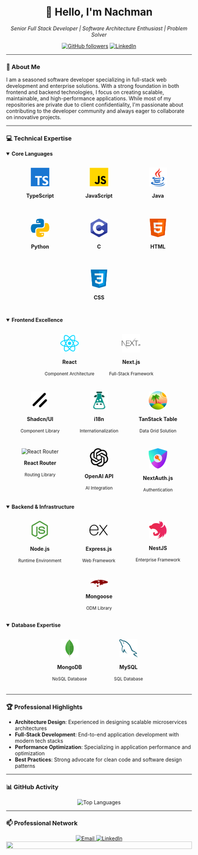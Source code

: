 <div align="center">
  <h1>👋 Hello, I'm Nachman</h1>
  <p><em>Senior Full Stack Developer | Software Architecture Enthusiast | Problem Solver</em></p>
  
  [![GitHub followers](https://img.shields.io/github/followers/Nachman-Libermensh?style=social)](https://github.com/Nachman-Libermensh)
  [![LinkedIn](https://img.shields.io/badge/LinkedIn-Connect-blue)](https://www.linkedin.com)
</div>

---

### 🚀 About Me

I am a seasoned software developer specializing in full-stack web development and enterprise solutions. With a strong foundation in both frontend and backend technologies, I focus on creating scalable, maintainable, and high-performance applications. While most of my repositories are private due to client confidentiality, I'm passionate about contributing to the developer community and always eager to collaborate on innovative projects.

---

### 💻 Technical Expertise

<details open>
<summary><b>Core Languages</b></summary>
<div style="display: flex; justify-content: center; flex-wrap: wrap; gap: 40px; padding: 20px; margin: 10px;">
  <div align="center" style="min-width: 120px;">
    <img src="https://github.com/Nachman-Libermensh/Nachman-Libermensh/blob/main/public/typescript.svg" width="50" alt="TypeScript"/>
    <p><strong>TypeScript</strong></p>
  </div>
  <div align="center" style="min-width: 120px;">
    <img src="https://github.com/Nachman-Libermensh/Nachman-Libermensh/blob/main/public/javascript.svg" width="50" alt="JavaScript"/>
    <p><strong>JavaScript</strong></p>
  </div>
  <div align="center" style="min-width: 120px;">
    <img src="https://github.com/Nachman-Libermensh/Nachman-Libermensh/blob/main/public/java.svg" width="50" alt="Java"/>
    <p><strong>Java</strong></p>
  </div>
  <div align="center" style="min-width: 120px;">
    <img src="https://github.com/Nachman-Libermensh/Nachman-Libermensh/blob/main/public/python.svg" width="50" alt="Python"/>
    <p><strong>Python</strong></p>
  </div>
  <div align="center" style="min-width: 120px;">
    <img src="https://github.com/Nachman-Libermensh/Nachman-Libermensh/blob/main/public/c.svg" width="50" alt="C"/>
    <p><strong>C</strong></p>
  </div>
  <div align="center" style="min-width: 120px;">
    <img src="https://github.com/Nachman-Libermensh/Nachman-Libermensh/blob/main/public/html.svg" width="50" alt="HTML"/>
    <p><strong>HTML</strong></p>
  </div>
  <div align="center" style="min-width: 120px;">
    <img src="https://github.com/Nachman-Libermensh/Nachman-Libermensh/blob/main/public/css.svg" width="50" alt="CSS"/>
    <p><strong>CSS</strong></p>
  </div>
</div>
</details>

<details open>
<summary><b>Frontend Excellence</b></summary>
<div style="display: flex; justify-content: center; flex-wrap: wrap; gap: 40px; padding: 20px; margin: 10px;">
  <div align="center" style="min-width: 120px;">
    <img src="https://github.com/Nachman-Libermensh/Nachman-Libermensh/blob/main/public/reactjs.svg" width="50" alt="React"/>
    <p><strong>React</strong></p>
    <small>Component Architecture</small>
  </div>
  <div align="center" style="min-width: 120px;">
    <img src="https://github.com/Nachman-Libermensh/Nachman-Libermensh/blob/main/public/nextjs.svg" width="50" alt="Next.js"/>
    <p><strong>Next.js</strong></p>
    <small>Full-Stack Framework</small>
  </div>
  <div align="center" style="min-width: 120px;">
    <img src="https://github.com/Nachman-Libermensh/Nachman-Libermensh/blob/main/public/shadcn-ui-logo.svg" width="50" alt="shadcn/ui"/>
    <p><strong>Shadcn/UI</strong></p>
    <small>Component Library</small>
  </div>
  <div align="center" style="min-width: 120px;">
    <img src="https://github.com/Nachman-Libermensh/Nachman-Libermensh/blob/main/public/i18n.png" width="50" alt="i18n"/>
    <p><strong>i18n</strong></p>
    <small>Internationalization</small>
  </div>
  <div align="center" style="min-width: 120px;">
    <img src="https://github.com/Nachman-Libermensh/Nachman-Libermensh/blob/main/public/tanstack-table.png" width="50" alt="TanStack Table"/>
    <p><strong>TanStack Table</strong></p>
    <small>Data Grid Solution</small>
  </div>
  <div align="center" style="min-width: 120px;">
    <img src="https://reactrouter.com/_brand/React%20Router%20Brand%20Assets/React%20Router%20Logo/Light.svg" width="50" alt="React Router"/>
    <p><strong>React Router</strong></p>
    <small>Routing Library</small>
  </div>
  <div align="center" style="min-width: 120px;">
    <img src="https://github.com/Nachman-Libermensh/Nachman-Libermensh/blob/main/public/openAi.svg" width="50" alt="OpenAI API"/>
    <p><strong>OpenAI API</strong></p>
    <small>AI Integration</small>
  </div>
  <div align="center" style="min-width: 120px;">
    <img src="https://github.com/Nachman-Libermensh/Nachman-Libermensh/blob/main/public/next-auth.png" width="50" alt="NextAuth.js"/>
    <p><strong>NextAuth.js</strong></p>
    <small>Authentication</small>
  </div>
</div>
</details>

<details open>
<summary><b>Backend & Infrastructure</b></summary>
<div style="display: flex; justify-content: center; flex-wrap: wrap; gap: 40px; padding: 20px; margin: 10px;">
  <div align="center" style="min-width: 120px;">
    <img src="https://github.com/Nachman-Libermensh/Nachman-Libermensh/blob/main/public/nodejs.svg" width="50" alt="Node.js"/>
    <p><strong>Node.js</strong></p>
    <small>Runtime Environment</small>
  </div>
  <div align="center" style="min-width: 120px;">
    <img src="https://github.com/Nachman-Libermensh/Nachman-Libermensh/blob/main/public/express.svg" width="50" alt="Express.js"/>
    <p><strong>Express.js</strong></p>
    <small>Web Framework</small>
  </div>
  <div align="center" style="min-width: 120px;">
    <img src="https://github.com/Nachman-Libermensh/Nachman-Libermensh/blob/main/public/nestjs.svg" width="50" alt="NestJS"/>
    <p><strong>NestJS</strong></p>
    <small>Enterprise Framework</small>
  </div>
  <div align="center" style="min-width: 120px;">
    <img src="https://github.com/Nachman-Libermensh/Nachman-Libermensh/blob/main/public/mongoose.png" width="50" alt="Mongoose"/>
    <p><strong>Mongoose</strong></p>
    <small>ODM Library</small>
  </div>
</div>
</details>

<details open>
<summary><b>Database Expertise</b></summary>
<div style="display: flex; justify-content: center; flex-wrap: wrap; gap: 40px; padding: 20px; margin: 10px;">
  <div align="center" style="min-width: 120px;">
    <img src="https://github.com/Nachman-Libermensh/Nachman-Libermensh/blob/main/public/mongodb.svg" width="50" alt="MongoDB"/>
    <p><strong>MongoDB</strong></p>
    <small>NoSQL Database</small>
  </div>
  <div align="center" style="min-width: 120px;">
    <img src="https://github.com/Nachman-Libermensh/Nachman-Libermensh/blob/main/public/mysql.svg" width="50" alt="MySQL"/>
    <p><strong>MySQL</strong></p>
    <small>SQL Database</small>
  </div>
</div>
</details>

---

### 🏆 Professional Highlights

- **Architecture Design**: Experienced in designing scalable microservices architectures
- **Full-Stack Development**: End-to-end application development with modern tech stacks
- **Performance Optimization**: Specializing in application performance and optimization
- **Best Practices**: Strong advocate for clean code and software design patterns

---

### 📊 GitHub Activity

<div align="center">
  <img src="https://github-readme-stats.vercel.app/api/top-langs/?username=Nachman-Libermensh&layout=compact&theme=tokyonight&hide_border=true" alt="Top Languages" />
</div>

---

### 📫 Professional Network

<div align="center">
  <a href="mailto:bn8475266@gmail.com">
    <img src="https://img.shields.io/badge/Email-Contact%20for%20Collaboration-red?style=for-the-badge&logo=gmail" alt="Email"/>
  </a>
  <a href="https://www.linkedin.com">
    <img src="https://img.shields.io/badge/LinkedIn-Professional%20Network-blue?style=for-the-badge&logo=linkedin" alt="LinkedIn"/>
  </a>
</div>

<div align="center">
  <img width="100%" height="20px" src="https://camo.githubusercontent.com/4a5f2a185ba8add838b82fdf3904bc8e5c0723b56f44c60099256a3e8d038977/68747470733a2f2f692e696d6775722e636f6d2f644261534b57462e676966">
</div>

